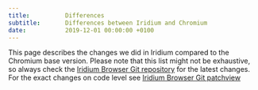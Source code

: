 ```yaml
---
title:			Differences
subtitle:		Differences between Iridium and Chromium
date:			2019-12-01 00:00:00 +0100
---
```

This page describes the changes we did in Iridium compared to the Chromium base version. Please note that this list might not be exhaustive, so always check the [Iridium Browser Git repository](https://git.iridiumbrowser.de/cgit.cgi/iridium-browser/ "go to Iridium Browser Git") for the latest changes.   
For the exact changes on code level see [Iridium Browser Git patchview](https://git.iridiumbrowser.de/cgit.cgi/iridium-browser/tree/?h=patchview "go to Iridium Browser Git")